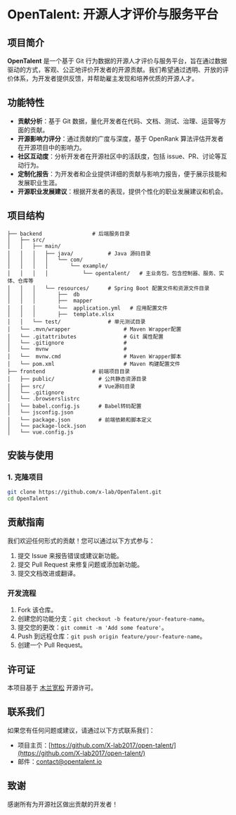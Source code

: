 # OpenTalent: 开源人才评价与服务平台

## 项目简介

**OpenTalent** 是一个基于 Git 行为数据的开源人才评价与服务平台，旨在通过数据驱动的方式，客观、公正地评价开发者的开源贡献。我们希望通过透明、开放的评价体系，为开发者提供反馈，并帮助雇主发现和培养优质的开源人才。

## 功能特性

- **贡献分析**：基于 Git 数据，量化开发者在代码、文档、测试、治理、运营等方面的贡献。
- **开源影响力评分**：通过贡献的广度与深度，基于 OpenRank 算法评估开发者在开源项目中的影响力。
- **社区互动度**：分析开发者在开源社区中的活跃度，包括 issue、PR、讨论等互动行为。
- **定制化报告**：为开发者和企业提供详细的贡献与影响力报告，便于展示技能和发展职业生涯。
- **开源职业发展建议**：根据开发者的表现，提供个性化的职业发展建议和机会。

## 项目结构

```plaintext
├── backend                # 后端服务目录
│   ├── src/
│   │   ├── main/
│   │   │   ├── java/           # Java 源码目录
│   │   │   │   └── com/
│   │   │   │       └── example/
│   │   │   │           └── opentalent/   # 主业务包，包含控制器、服务、实体、仓库等
│   │   │   └── resources/      # Spring Boot 配置文件和资源文件目录
│   │   │       ├──  db
│   │   │       ├──  mapper
│   │   │       └──  application.yml   # 应用配置文件
│   │   │       ├──  template.xlsx
│   │   └── test/               # 单元测试目录
│   └── .mvn/wrapper                 # Maven Wrapper配置
│   └── .gitattributes               # Git 属性配置
│   └── .gitignore                   # 
│   └──  mvnw                        #
│   └──  mvnw.cmd                    # Maven Wrapper脚本
│   └── pom.xml                      # Maven 构建配置文件
├── frontend               # 前端项目目录
│   ├── public/              # 公共静态资源目录
│   ├── src/                 # Vue源码目录
│   └── .gitignore   
│   └── .browserslistrc	     
│   └── babel.config.js	     # Babel转码配置
│   └── jsconfig.json
│   └── package.json         # 前端依赖和脚本定义
│   └── package-lock.json   
│   └── vue.config.js
```

## 安装与使用

### 1. 克隆项目

```bash
git clone https://github.com/x-lab/OpenTalent.git
cd OpenTalent
```

## 贡献指南

我们欢迎任何形式的贡献！您可以通过以下方式参与：

1. 提交 Issue 来报告错误或建议新功能。
2. 提交 Pull Request 来修复问题或添加新功能。
3. 提交文档改进或翻译。

### 开发流程

1. Fork 该仓库。
2. 创建您的功能分支：`git checkout -b feature/your-feature-name`。
3. 提交您的更改：`git commit -m 'Add some feature'`。
4. Push 到远程仓库：`git push origin feature/your-feature-name`。
5. 创建一个 Pull Request。

## 许可证

本项目基于 [木兰宽松](LICENSE) 开源许可。

## 联系我们

如果您有任何问题或建议，请通过以下方式联系我们：

- 项目主页：[https://github.com/X-lab2017/open-talent/](https://github.com/X-lab2017/open-talent/)
- 邮件：[contact@opentalent.io](mailto:contact@opentalent.io)

## 致谢

感谢所有为开源社区做出贡献的开发者！
